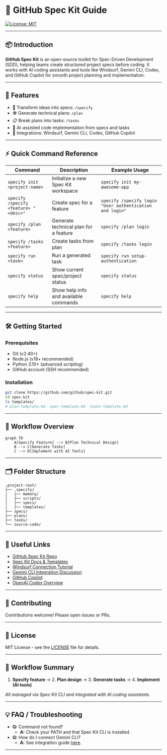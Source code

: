 
# 🚀 GitHub Spec Kit Guide

[![License: MIT](https://img.shields.io/badge/License-MIT-blue.svg)](LICENSE)

---

## 📦 Introduction

**GitHub Spec Kit** is an open-source toolkit for Spec-Driven Development (SDD), helping teams create structured project specs before coding. It works with AI coding assistants and tools like Windsurf, Gemini CLI, Codex, and GitHub Copilot for smooth project planning and implementation.

---

## 🎯 Features

- 📝 Transform ideas into specs: `/specify`
- 🛠️ Generate technical plans: `/plan`
- 📋 Break plans into tasks: `/tasks`
- 🤖 AI-assisted code implementation from specs and tasks
- 🔌 Integrations: Windsurf, Gemini CLI, Codex, GitHub Copilot

---

## ⚡ Quick Command Reference

| Command                                    | Description                                  | Example Usage                                                |
|---------------------------------------------|----------------------------------------------|--------------------------------------------------------------|
| `specify init <project-name>`               | Initialize a new Spec Kit workspace          | `specify init my-awesome-app`                                |
| `specify /specify <feature> "<desc>"`       | Create spec for a feature                    | `specify /specify login "User authentication and login"`     |
| `specify /plan <feature>`                   | Generate technical plan for a feature        | `specify /plan login`                                        |
| `specify /tasks <feature>`                  | Create tasks from plan                       | `specify /tasks login`                                       |
| `specify run <task>`                        | Run a generated task                         | `specify run setup-authentication`                           |
| `specify status`                            | Show current spec/project status             | `specify status`                                             |
| `specify help`                              | Show help info and available commands        | `specify help`                                               |

---

## 🛠️ Getting Started

### Prerequisites

- Git (v2.40+)
- Node.js (v18+ recommended)
- Python 3.10+ (advanced scripting)
- GitHub account (SSH recommended)

### Installation

```bash
git clone https://github.com/github/spec-kit.git
cd spec-kit
ls templates/
# plan-template.md  spec-template.md  tasks-template.md
```

---

## 🚦 Workflow Overview

```mermaid
graph TD
    A[Specify Feature] --> B[Plan Technical Design]
    B --> C[Generate Tasks]
    C --> D[Implement with AI Tools]
```

---

## 🗂️ Folder Structure

```
.project-root/
├── .specify/
│   ├── memory/
│   ├── scripts/
│   ├── specs/
│   ├── templates/
├── specs/
├── plans/
├── tasks/
└── source-code/
```

---

## 🔗 Useful Links

- [GitHub Spec Kit Repo](https://github.com/github/spec-kit)
- [Spec Kit Docs & Templates](https://github.github.io/spec-kit/)
- [Windsurf Connection Tutorial](https://youtu.be/XGiwp7RlV0c)
- [Gemini CLI Integration Discussion](https://github.com/google-gemini/gemini-cli/discussions/7905)
- [GitHub Copilot](https://github.com/features/copilot)
- [OpenAI Codex Overview](https://openai.com/index/introducing-upgrades-to-codex/)

---

## 🤝 Contributing

Contributions welcome! Please open issues or PRs.

---

## 📄 License

MIT License - see the [LICENSE](LICENSE) file for details.

---

## 🎯 Workflow Summary

1. **Specify feature** → 2. **Plan design** → 3. **Generate tasks** → 4. **Implement (AI tools)**

_All managed via Spec Kit CLI and integrated with AI coding assistants._

---

## 💡 FAQ / Troubleshooting

- **Q:** Command not found?
  - **A:** Check your PATH and that Spec Kit CLI is installed.
- **Q:** How do I connect Gemini CLI?
  - **A:** See integration guide [here](https://github.com/google-gemini/gemini-cli/discussions/7905).

---

